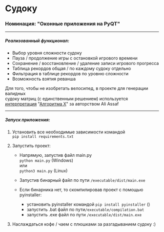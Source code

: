 # Судоку
### Номинация: "Оконные приложения на PyQT"

***

##### Реализованный функционал:  

- Выбор уровня сложности судоку  
- Пауза / продолжение игры с остановкой игрового времени  
- Сохранение / восстановление / удаление записи игрового прогресса  
- Таблица рекордов общая / по каждому судоку отдельно  
- Фильтрация в таблице рекордов по уровню сложности  
- Возможность взятия реванша

Для того, чтобы не изобретать велосипед, в проекте для генерации валидных  
судоку матриц (с единственным решением) используется  
[интерпретация](https://www.cs.mcgill.ca/~aassaf9/python/algorithm_x.html) "[Алгоритма X](https://en.wikipedia.org/wiki/Knuth%27s_Algorithm_X)" 
за авторством Ali Assaf

***

##### Запуск приложения:

1. Установить все необходимые зависимости командой  
    `pip install requirements.txt`
   
2. Запустить проект:
   - Напрямую, запустив файл main.py  
     `python main.py` (Windows)  
     или  
     `python3 main.py` (Linux)
     
   - Запустив бинарный файл по пути `/executable/dist/main.exe`  
   - Если бинарника нет, то скомпилировав проект с помощью pyinstaller:
     * установить pyinstaller командой `pip install pyinstaller` 
       ()
     * запустить .bat файл по пути`/executable/compilation.bat`
     * запустить .exe файл по пути `/executable/dist/main.exe`
3. Наслаждаться кофе / чаем с плюшками за разгадыванием судоку :)






